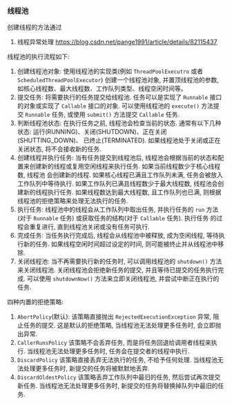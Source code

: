 ### 线程池
创建线程的方法通过 


1. 线程异常处理 https://blog.csdn.net/pange1991/article/details/82115437


线程池的执行流程如下:
1. 创建线程池对象: 使用线程池的实现类(例如 `ThreadPoolExecutro` 或者 `ScheduledThreadPoolExecutor`) 创建一个线程池对象, 并置顶线程池的参数,
如核心线程数、最大线程数、工作队列类型、线程空闲时间等。
2. 提交任务: 将需要执行的任务提交给线程池. 任务可以是实现了 `Runnable` 接口的对象或实现了 `Callable` 接口的对象. 可以使用线程池的 `execute()` 
方法提交 `Runnable` 任务, 或使用 `submit()` 方法提交 `Callable` 任务.
3. 判断线程池状态: 在执行任务之前, 线程池会检查当前的状态. 通常有以下几种状态: 运行(RUNNING)、关闭(SHUTDOWN)、正在关闭(SHUTTING_DOWN)、
已终止(TERMINATED). 如果线程池处于关闭或正在关闭状态, 将不会接收新的任务.
4. 创建线程并执行任务: 当有任务提交到线程池后, 线程池会根据当前的状态和配置来创建新的线程或复用空闲线程来执行任务. 如果当前线程数少于核心线程数, 线程池
会创建新的线程. 如果核心线程已满且工作队列未满, 任务会被放入工作队列中等待执行. 如果工作队列已满且线程数少于最大线程数, 线程池会创建新的线程执行任务. 
如果线程数达到最大线程数, 且工作队列也已满, 则根据线程池的拒绝策略来处理无法执行的任务.
5. 执行任务: 线程池中的线程会从工作队列中取出任务, 并执行任务的 `run` 方法(对于 `Runnable` 任务) 或获取任务的结构(对于 `Callable` 任务). 执行任务
的过程会重复进行, 直到线程池关闭或没有任务可执行.
6. 完成任务: 当任务执行完成后, 线程会从线程池中被释放, 成为空闲线程, 等待执行新的任务. 如果线程空闲时间超过设定的时间, 则可能被终止并从线程池中移除.
7. 关闭线程池: 当不再需要执行新的任务时, 可以调用线程池的 `shutdown()` 方法来关闭线程池. 关闭线程池会拒绝新任务的提交, 并且等待已提交的任务执行完成.
可以使用 `shutdownNow()` 方法来立即关闭线程池, 并尝试中断正在执行的任务.


四种内置的拒绝策略:
1. `AbortPolicy`(默认): 该策略直接抛出 `RejectedExecutionException` 异常, 阻止任务的提交. 这是默认的拒绝策略, 当线程池无法处理更多任务时,
会立即抛出异常.
2. `CallerRunsPolicy` 该策略不会丢弃任务, 而是将任务回退给调用者线程来执行. 当线程池无法处理更多任务时, 任务会在提交者的线程中执行.
3. `DiscardPolicy` 该策略直接丢弃无法执行的任务, 不给予任何处理. 当线程池无法处理更多任务时, 新提交的任务将被默默地丢弃.
4. `DiscardOldestPolicy` 该策略丢弃工作队列中最旧的任务, 然后尝试再次提交新任务. 当线程池无法处理更多任务时, 新提交的任务将替换掉队列中最旧的任务.

